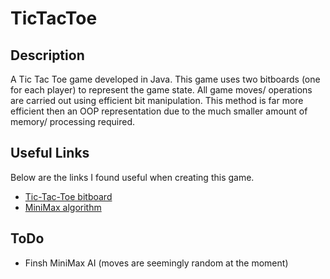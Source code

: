 # TicTacToe


## Description
A Tic Tac Toe game developed in Java. This game uses two bitboards (one for each player) to represent the game state.
All game moves/ operations are carried out using efficient bit manipulation. This method is far more efficient then an OOP representation
due to the much smaller amount of memory/ processing required.

## Useful Links
Below are the links I found useful when creating this game.
- [Tic-Tac-Toe bitboard](http://libfbp.blogspot.com/2017/05/tic-tac-toe-bitboards.html)
- [MiniMax algorithm](https://www.geeksforgeeks.org/minimax-algorithm-in-game-theory-set-1-introduction/)

## ToDo

- Finsh MiniMax AI (moves are seemingly random at the moment)
